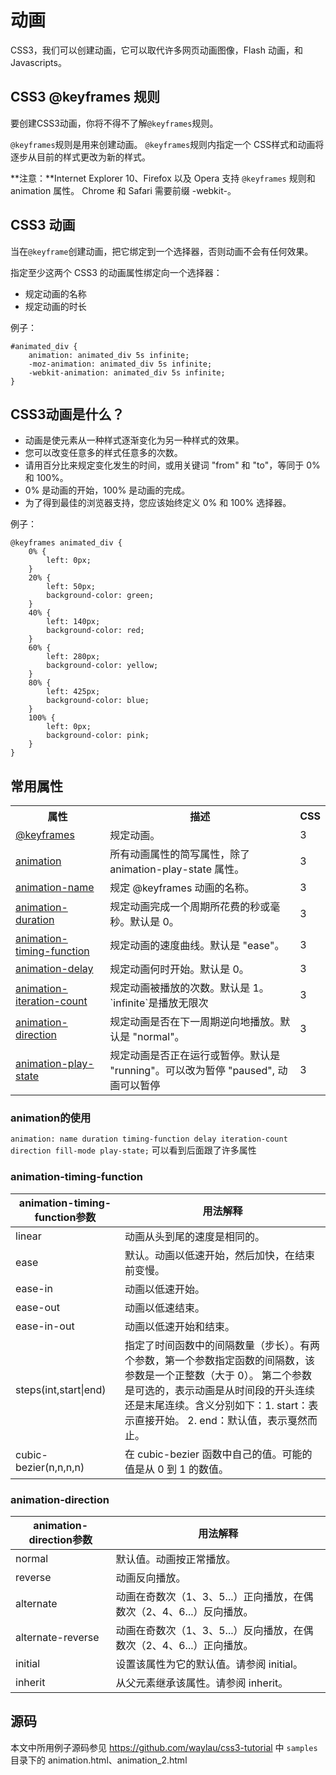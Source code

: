 动画
====

CSS3，我们可以创建动画，它可以取代许多网页动画图像，Flash 动画，和 Javascripts。

## CSS3 @keyframes 规则
要创建CSS3动画，你将不得不了解`@keyframes`规则。

`@keyframes`规则是用来创建动画。 `@keyframes`规则内指定一个 CSS样式和动画将逐步从目前的样式更改为新的样式。

**注意：**Internet Explorer 10、Firefox 以及 Opera 支持 `@keyframes` 规则和 animation 属性。
Chrome 和 Safari 需要前缀 -webkit-。

## CSS3 动画
当在`@keyframe`创建动画，把它绑定到一个选择器，否则动画不会有任何效果。

指定至少这两个 CSS3 的动画属性绑定向一个选择器：

* 规定动画的名称
* 规定动画的时长

例子：

    #animated_div {
        animation: animated_div 5s infinite;
        -moz-animation: animated_div 5s infinite;
        -webkit-animation: animated_div 5s infinite;
    }

## CSS3动画是什么？

* 动画是使元素从一种样式逐渐变化为另一种样式的效果。
* 您可以改变任意多的样式任意多的次数。
* 请用百分比来规定变化发生的时间，或用关键词 "from" 和 "to"，等同于 0% 和 100%。
* 0% 是动画的开始，100% 是动画的完成。
* 为了得到最佳的浏览器支持，您应该始终定义 0% 和 100% 选择器。

例子：

	@keyframes animated_div {
		0% {
		    left: 0px;
		}
		20% {
		    left: 50px;
		    background-color: green;
		}
		40% {
		    left: 140px;
		    background-color: red;
		}
		60% {
		    left: 280px;
		    background-color: yellow;
		}
		80% {
		    left: 425px;
		    background-color: blue;
		}
		100% {
		    left: 0px;
		    background-color: pink;
		}
	}

## 常用属性

<table class="reference"> <tbody><tr> <th style="width:30%;">属性</th> <th>描述</th> <th style="width:5%;">CSS</th> </tr> <tr> <td><a href="#" title="CSS3 @keyframes 规则">@keyframes</a></td> <td>规定动画。</td> <td>3</td> </tr> <tr> <td><a href="#" title="CSS3 animation 属性">animation</a></td> <td>所有动画属性的简写属性，除了 animation-play-state 属性。</td> <td>3</td> </tr> <tr> <td><a href="#" title="CSS3 animation-name 属性">animation-name</a></td> <td>规定 @keyframes 动画的名称。</td> <td>3</td> </tr> <tr> <td><a href="#" title="CSS3 animation-duration 属性">animation-duration</a></td> <td>规定动画完成一个周期所花费的秒或毫秒。默认是 0。</td> <td>3</td> </tr> <tr> <td><a href="#" title="CSS3 animation-timing-function 属性">animation-timing-function</a></td> <td>规定动画的速度曲线。默认是 "ease"。</td> <td>3</td> </tr> <tr> <td><a href="#" title="CSS3 animation-delay 属性">animation-delay</a></td> <td>规定动画何时开始。默认是 0。</td> <td>3</td> </tr> <tr> <td><a href="#" title="CSS3 animation-iteration-count 属性">animation-iteration-count</a></td> <td>规定动画被播放的次数。默认是 1。`infinite`是播放无限次</td> <td>3</td> </tr> <tr> <td><a href="#" title="CSS3 animation-direction 属性">animation-direction</a></td> <td>规定动画是否在下一周期逆向地播放。默认是 "normal"。</td> <td>3</td> </tr> <tr> <td><a href="#" title="CSS3 animation-play-state 属性">animation-play-state</a></td> <td>规定动画是否正在运行或暂停。默认是 "running"。可以改为暂停 "paused", 动画可以暂停</td> <td>3</td> </tr> </tbody></table>

### animation的使用
`animation: name duration timing-function delay iteration-count direction fill-mode play-state;`
可以看到后面跟了许多属性

### animation-timing-function
| animation-timing-function参数 | 用法解释                                                                                                                                                                                                                                       |
| ----------------------------- | ---------------------------------------------------------------------------------------------------------------------------------------------------------------------------------------------------------------------------------------------- |
| linear                        | 动画从头到尾的速度是相同的。                                                                                                                                                                                                                   |
| ease                          | 默认。动画以低速开始，然后加快，在结束前变慢。                                                                                                                                                                                                 |
| ease-in                       | 动画以低速开始。                                                                                                                                                                                                                               |
| ease-out                      | 动画以低速结束。                                                                                                                                                                                                                               |
| ease-in-out                   | 动画以低速开始和结束。                                                                                                                                                                                                                         |
| steps(int,start\|end)         | 指定了时间函数中的间隔数量（步长）。有两个参数，第一个参数指定函数的间隔数，该参数是一个正整数（大于 0）。 第二个参数是可选的，表示动画是从时间段的开头连续还是末尾连续。含义分别如下：1. start：表示直接开始。 2. end：默认值，表示戛然而止。 |
| cubic-bezier(n,n,n,n)         | 在 cubic-bezier 函数中自己的值。可能的值是从 0 到 1 的数值。                                                                                                                                                                                   |


### animation-direction
| animation-direction参数 | 用法解释                                                             |
| ----------------------- | -------------------------------------------------------------------- |
| normal                  | 默认值。动画按正常播放。                                             |
| reverse                 | 动画反向播放。                                                       |
| alternate               | 动画在奇数次（1、3、5...）正向播放，在偶数次（2、4、6...）反向播放。 |
| alternate-reverse       | 动画在奇数次（1、3、5...）反向播放，在偶数次（2、4、6...）正向播放。 |
| initial                 | 设置该属性为它的默认值。请参阅 initial。                             |
| inherit                 | 从父元素继承该属性。请参阅 inherit。                                 |

## 源码

本文中所用例子源码参见
<https://github.com/waylau/css3-tutorial> 中 `samples` 目录下的 animation.html、animation_2.html